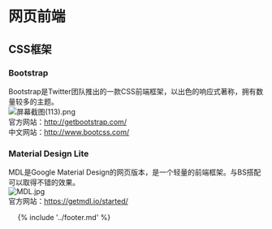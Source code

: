 # 网页前端

## CSS框架

### Bootstrap
Bootstrap是Twitter团队推出的一款CSS前端框架，以出色的响应式著称，拥有数量较多的主题。<br>
![屏幕截图(113).png](https://ooo.0o0.ooo/2017/06/07/59374ad5552cb.png) <br>
官方网站：http://getbootstrap.com/ <br>
中文网站：http://www.bootcss.com/

### Material Design Lite
MDL是Google Material Design的网页版本，是一个轻量的前端框架。与BS搭配可以取得不错的效果。<br>
![MDL.jpg](https://ooo.0o0.ooo/2017/06/06/5936a9df30549.jpg)<br>
官方网站：https://getmdl.io/started/
 
 
{% include '../footer.md' %}